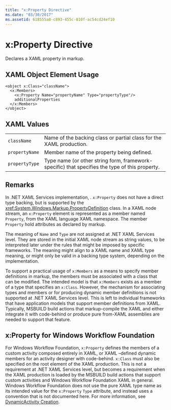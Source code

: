 ```yaml
---
title: "x:Property Directive"
ms.date: "03/30/2017"
ms.assetid: 618555a8-c893-455c-810f-ac54cd24ef10
---
```

# x:Property Directive

Declares a XAML property in markup.

## XAML Object Element Usage

```xaml
<object x:Class="className">
  <x:Members>
    <x:Property Name="propertyName" Type="propertyType"/>
    additionalProperties
  </x:Members>
</object>
```

## XAML Values

|||
|-|-|
|`className`|Name of the backing class or partial class for the XAML production.|
|`propertyName`|Member name of the property being defined.|
|`propertyType`|Type name (or other string form, framework-specific) that specifies the type of this property.|

## Remarks

In .NET XAML Services implementation, . `x:Property` does not have a direct type backing, but is supported by the <xref:System.Windows.Markup.PropertyDefinition> class. In a XAML node stream, an `x:Property` element is represented as a member named `Property`, from the XAML language XAML namespace. The member `Property` hold attributes as declared by markup.

The meaning of `Name` and `Type` are not assigned at .NET XAML Services level. They are stored in the initial XAML node stream as string values, to be interpreted later under the rules that might be imposed by specific frameworks. The meaning might align to a XAML name and XAML type meaning, or might only be valid in a backing type system, depending on the implementation.

To support a practical usage of `x:Members` as a means to specify member definitions in markup, the members must be associated with a class that can be modified. The intended model is that `x:Members` exists as a member of a type that specifies an `x:Class`. However, the mechanism for associating types and members or for producing dynamic member definitions is not supported at .NET XAML Services level. This is left to individual frameworks that have application models that support member definitions from XAML. Typically, MSBUILD build actions that markup-compile the XAML and either integrate it with code-behind or produce pure from-XAML assemblies are needed to support that feature.

## x:Property for Windows Workflow Foundation

For Windows Workflow Foundation, `x:Property` defines the members of a custom activity composed entirely in XAML, or XAML –defined dynamic members for an activity designer with code-behind. `x:Class` must also be specified on the root element of the XAML production. This is not a requirement at .NET XAML Services level, but becomes a requirement when the XAML production is loaded by the MSBUILD build actions that support custom activities and Windows Workflow Foundation XAML in general. Windows Workflow Foundation does not use the pure XAML type name as its intended value for the `x:Property` `Type` attribute, and instead uses a convention that is not documented here. For more information, see [DynamicActivity Creation](https://docs.microsoft.com/previous-versions/dotnet/netframework-4.0/dd807392(v=vs.100)).
